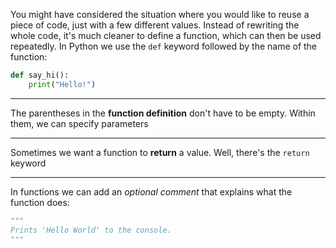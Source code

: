 You might have considered the situation where you would like to reuse a piece of code, just with a few different values.
Instead of rewriting the whole code, it's much cleaner to define a function, which can then be used repeatedly.
In Python we use the `def` keyword followed by the name of the function:
```python
def say_hi():
	print("Hello!")
```

---

The parentheses in the __function definition__ don't have to be empty.
Within them, we can specify parameters

---

Sometimes we want a function to __return__ a value.
Well, there's the `return` keyword

---

In functions we can add an _optional comment_ that explains what the function does:
```python
"""
Prints 'Hello World' to the console.
"""
```
